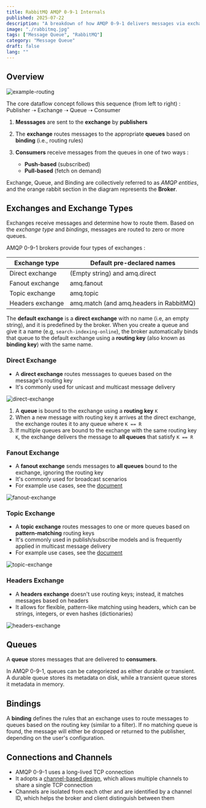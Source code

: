 ```yaml
---
title: RabbitMQ AMQP 0-9-1 Internals
published: 2025-07-22
description: "A breakdown of how AMQP 0-9-1 delivers messages via exchanges, routing keys, and bindings."
image: "./rabbitmq.jpg"
tags: ["Message Queue", "RabbitMQ"]
category: "Message Queue"
draft: false
lang: ""
---
```


## Overview

![example-routing](./_1.png)

The core dataflow concept follows this sequence (from left to right) : Publisher ➝ Exchange ➝ Queue ➝ Consumer

1. **Messsages** are sent to the **exchange** by **publishers**
2. The **exchange** routes messages to the appropriate **queues** based on **binding** (i.e., routing rules)
3. **Consumers** receive messages from the queues in one of two ways :

   - **Push-based** (subscribed)
   - **Pull-based** (fetch on demand)

Exchange, Queue, and Binding are collectively referred to as _AMQP entities_, and the orange rabbit section in the diagram represents the **Broker**.

## Exchanges and Exchange Types

Exchanges receive messages and determine how to route them. Based on the _exchange type_ and _bindings_, messages are routed to zero or more queues.

AMQP 0-9-1 brokers provide four types of exchanges :

| Exchange type    | Default pre-declared names              |
| ---------------- | --------------------------------------- |
| Direct exchange  | (Empty string) and amq.direct           |
| Fanout exchange  | amq.fanout                              |
| Topic exchange   | amq.topic                               |
| Headers exchange | amq.match (and amq.headers in RabbitMQ) |

The **default exchange** is a **direct exchange** with no name (i.e, an empty string), and it is predefined by the broker. When you create a queue and give it a name (e.g, `search-indexing-online`), the broker automatically binds that queue to the default exchange using a **routing key** (also known as **binding key**) with the same name.

### Direct Exchange

- A **direct exchange** routes messsages to queues based on the message's routing key
- It's commonly used for unicast and multicast message delivery

![direct-exchange](./direct-exchange.png)

1. A **queue** is bound to the exchange using a **routing key** `K`
2. When a new message with routing key `R` arrives at the direct exchange, the exchange routes it to any queue where `K == R`
3. If multiple queues are bound to the exchange with the same routing key `K`, the exchange delivers the message to **all queues** that satisfy `K == R`

### Fanout Exchange

- A **fanout exchange** sends messages to **all queues** bound to the exchange, ignoring the routing key
- It's commonly used for broadcast scenarios
- For example use cases, see the [document](https://www.rabbitmq.com/tutorials/amqp-concepts#exchange-fanout)

![fanout-exchange](./fanout-exchange.png)

### Topic Exchange

- A **topic exchange** routes messages to one or more queues based on **pattern-matching** routing keys
- It's commonly used in publish/subscribe models and is frequently applied in multicast message delivery
- For example use cases, see the [document](https://www.rabbitmq.com/tutorials/amqp-concepts#exchange-topic)

![topic-exchange](./topic-exchange.png)

### Headers Exchange

- A **headers exchange** doesn't use routing keys; instead, it matches messages based on headers
- It allows for flexible, pattern-like matching using headers, which can be strings, integers, or even hashes (dictionaries)

![headers-exchange](./headers-exchange.png)

## Queues

A **queue** stores messages that are delivered to **consumers**.

In AMQP 0-9-1, queues can be categoriezed as either durable or transient. A durable queue stores its metadata on disk, while a transient queue stores it metadata in memory.

## Bindings

A **binding** defines the rules that an exchange uses to route messages to queues based on the routing key (similar to a filter).
If no matching queue is found, the message will either be dropped or returned to the publisher, depending on the user's configuration.

## Connections and Channels

- AMQP 0-9-1 uses a long-lived TCP connection
- It adopts a [channel-based design](https://www.rabbitmq.com/docs/channels), which allows multiple channels to share a single TCP connection
- Channels are isolated from each other and are identified by a channel ID, which helps the broker and client distinguish between them

